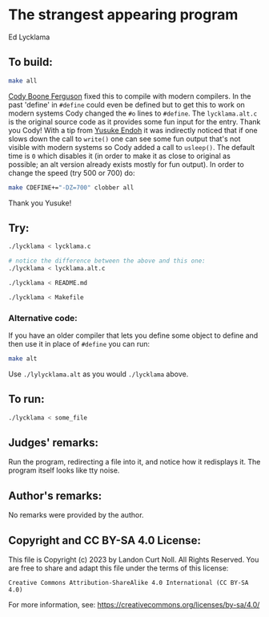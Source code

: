 # The strangest appearing program 

Ed Lycklama  

## To build:

```sh
make all
```


[Cody Boone Ferguson](/winners.html#Cody_Boone_Ferguson) fixed this to compile with
modern compilers. In the past 'define' in `#define` could even be defined but to
get this to work on modern systems Cody changed the `#o` lines to `#define`. The
`lycklama.alt.c` is the original source code as it provides some fun input for
the entry. Thank you Cody! With a tip from [Yusuke
Endoh](/winners.html#Yusuke_Endoh)  it was indirectly noticed that if one slows
down the call to `write()` one can see some fun output that's not visible with
modern systems so Cody added a call to `usleep()`. The default time is `0`
which disables it (in order to make it as close to original as possible; an alt
version already exists mostly for fun output). In order to change the speed (try
500 or 700) do:

```sh
make CDEFINE+="-DZ=700" clobber all
```

Thank you Yusuke!


## Try:


```sh
./lycklama < lycklama.c

# notice the difference between the above and this one:
./lycklama < lycklama.alt.c

./lycklama < README.md

./lycklama < Makefile
```

### Alternative code:

If you have an older compiler that lets you define some object to define and
then use it in place of `#define` you can run:

```sh
make alt
```

Use `./lylycklama.alt` as you would `./lycklama` above.

## To run:

```sh
./lycklama < some_file
```


## Judges' remarks:

Run the program, redirecting a file into it, and notice how it redisplays it.
The program itself looks like tty noise.


## Author's remarks:

No remarks were provided by the author.

## Copyright and CC BY-SA 4.0 License:

This file is Copyright (c) 2023 by Landon Curt Noll.  All Rights Reserved.
You are free to share and adapt this file under the terms of this license:

    Creative Commons Attribution-ShareAlike 4.0 International (CC BY-SA 4.0)

For more information, see: https://creativecommons.org/licenses/by-sa/4.0/
